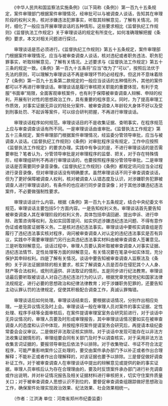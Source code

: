 　　《中华人民共和国监察法实施条例》（以下简称《条例》）第一百九十五条规定，案件审理部门根据案件审理情况，经审批可以与被调查人谈话，告知其在审理阶段的权利义务，核对涉嫌违法犯罪事实，听取其辩解意见，了解有关情况。同时，细化了一般应当开展审理谈话的五种情形。这些要求相比《监督执纪工作规则》《监督执法工作规定》关于审理谈话的规定有所变化，如何准确理解把握《条例》要求，本文对相关问题进行探讨。

　　审理谈话是否必须进行。《监督执纪工作规则》第五十五条规定，案件审理部门根据案件审理情况，应当与被审查调查人谈话，核对违纪或者职务违法、职务犯罪事实，听取辩解意见，了解有关情况。上述要求与《监督执法工作规定》第五十三条的规定一致。《条例》第一百九十五条将“应当”改为了“可以”，按照后法优于先法的原则，可以理解为审理谈话不再是审理环节的必经程序。但这并不意味着除了《条例》第一百九十五条第二款规定的一般应当谈话的五种情形外，其他的案件都可以不再进行审理谈话。审理谈话是履行审核把关职能的重要体现，有利于克服“书面审”局限，全面客观审核案件，也有利于保障被审查调查人辩解、申辩的权利，开展有针对性的思想政治工作，具有重要的程序意义。同时，为了提高审理工作质效，对事实证据无异议的轻处分案件、被审查调查人年龄较大身体不好以及受到刑事处罚、不起诉等案件，可以综合研判把握，不再进行审理谈话。

　　审理谈话程序如何规范。审理谈话目的不是收集证据、查明事实，在程序规范上应与审查调查谈话有所不同。一是审理谈话由谁审批。《监督执法工作规定》第五十三条规定，案件审理部门根据案件审理情况，经监委分管领导审批，应当与被调查人谈话。《监督执纪工作规则》《条例》对审批程序没有规定，工作中应按照《监督执法工作规定》的要求办理。实践中有争议的是，不进行审理谈话的是否需要审批？笔者认为，分管领导审批是对审理程序的监督、把关，对于存在特殊情形，经审理组研判不再进行审理谈话的，也要按照程序报分管领导审批。二是审理谈话是否需要同步录音录像。《监督执纪工作规则》《条例》都规定讯问应当全过程进行录音录像，但对审理谈话没有明确要求。虽然审理谈话不同于审查调查谈话，但为了更好保障被调查人权利，核对被调查人认错态度及认识，对涉嫌职务犯罪被调查人进行审理谈话的，有条件的也应进行同步录音录像；对于其他涉嫌违纪违法案件，不必要做强制性要求。

　　审理谈话谈什么内容。根据《条例》第一百九十五条规定，结合中央纪委文书规范，审理谈话主要包括5个方面内容。一是告知权利义务。审理谈话首先要告知被审查调查人其在审理阶段的权利义务，具体包括申请回避、提出申诉、进行申辩、政策咨询等权利，及如实回答提问、如实供述涉嫌违纪违法问题、不得有意作伪证或者隐匿证据等义务。二是核对违纪违法事实。审理谈话中要核实调查组是否履行了违纪违法事实核对程序，询问被审查调查人对认定的违纪违法事实是否有异议，实践中不需要审理部门另行出具违纪违法事实材料由被审查调查人签署意见。三是听取辩解意见。谈话过程中，审理人员要认真听取被审查调查人对事实证据、违纪违法情节、定性处理等方面的辩解意见，有关情况要在笔录中如实体现，充分保护其申辩权利。四是了解有关情况。谈话中要告知被审查调查人监察法及《条例》关于非法证据排除的相关要求，核实了解调查人员是否存在侵犯其个人人身、财产等合法权利，或刑讯逼供、非法取证的情形。五是同步进行纪法教育。审理谈话最后要听取被谈话人对自己违纪违法行为的认识，根据党章党规党纪和国家法律法规规定，进行必要的思想政治和纪律法律教育；对于涉嫌职务犯罪的，还要告知主动认罪认罚的法律规定，促使其积极配合调查工作，真诚认罪悔错。

　　审理谈话后如何处理。审理谈话结束后，要根据谈话情况，分别作出相应处理。一是无异议情况及时上会。审理谈话一般在审理人员对案件的事实证据、定性处理、程序手续等全面审核后，在案件提请审理室室务会研究前进行，对于谈话中无异议情况的，审理人员要及时形成审理报告，其中审理谈话情况要如实在被审查调查人的态度和认识中体现，并按程序将案件提请室务会研究后，再提请本级纪委常委会会议审议。二是做好非法取证核实排除。对于谈话中发现可能存在以非法方法收集证据情形的，审理组要会同有关部门及时予以调查核实，对于采用非法方法收集言词证据的，要报领导审批后依法予以排除。对于收集物证、书证不符合法定程序，可能严重影响案件公正处理的，要交由案件承办部门予以补正或者作出合理解释；不能补正或者作出合理解释的，对该证据也要予以排除。三是督促做好调查补证工作。对于被审查调查人在审理谈话中提出的辩解意见或提供的新的事实证据，审理人员审核后认为存在合理理由的，要及时反馈案件承办部门进行补充调查或作出说明，并对补证情况报告及相关证据材料进行审核把关，切实守住案件质量关口；对于被审查调查人思想认识不到位的，要督促审查调查组跟踪做好思想政治工作，确保案件处理实现政治效果、纪法效果、社会效果相统一。

　　（作者：江洪涛 单位：河南省郑州市纪委监委）
